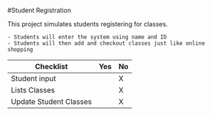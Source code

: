 #Student Registration

This project simulates students registering for classes.

```
- Students will enter the system using name and ID
- Students will then add and checkout classes just like online shopping
```
| Checklist | Yes | No |
|------|----|---|
|Student input| | X |
|Lists Classes | | X |
|Update Student Classes | | X |

